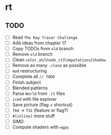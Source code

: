 # rt

## TODO

- [ ] Read `The Ray Tracer Challenge`
- [ ] Add ideas from chapter 17
- [ ] Copy TODOs from `old` branch
- [ ] Remove `old` branch
- [ ] Clean `color_at`/`shade_it`/`Computations`/`shadow`
- [ ] Remove as many `.clone` as possible
- [ ] `mod` restructuring
- [ ] Complete all `// TODO`
- [ ] Finish subject
- [ ] Blended patterns
- [ ] Parse `World` from `.rt` files
- [ ] `iced` with file explorer
- [ ] Save picture (flag + shortcut)
- [ ] `f64` -> `f32` (feature or flag?)
- [ ] `#[inline]` more stuff
- [ ] SIMD
- [ ] Compute shaders with `wgpu`
